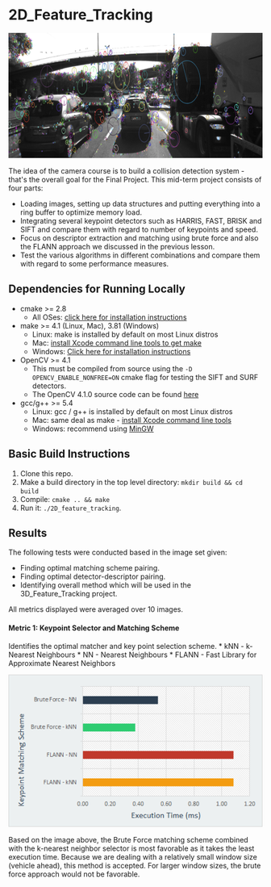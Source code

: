 # 2D_Feature_Tracking
<img src="images/keypoints.png" width="820" height="248" />

The idea of the camera course is to build a collision detection system - that's the overall goal for the Final Project. This mid-term project consists of four parts:

* Loading images, setting up data structures and putting everything into a ring buffer to optimize memory load. 
* Integrating several keypoint detectors such as HARRIS, FAST, BRISK and SIFT and compare them with regard to number of keypoints and speed. 
* Focus on descriptor extraction and matching using brute force and also the FLANN approach we discussed in the previous lesson. 
* Test the various algorithms in different combinations and compare them with regard to some performance measures. 

## Dependencies for Running Locally
* cmake >= 2.8
  * All OSes: [click here for installation instructions](https://cmake.org/install/)
* make >= 4.1 (Linux, Mac), 3.81 (Windows)
  * Linux: make is installed by default on most Linux distros
  * Mac: [install Xcode command line tools to get make](https://developer.apple.com/xcode/features/)
  * Windows: [Click here for installation instructions](http://gnuwin32.sourceforge.net/packages/make.htm)
* OpenCV >= 4.1
  * This must be compiled from source using the `-D OPENCV_ENABLE_NONFREE=ON` cmake flag for testing the SIFT and SURF detectors.
  * The OpenCV 4.1.0 source code can be found [here](https://github.com/opencv/opencv/tree/4.1.0)
* gcc/g++ >= 5.4
  * Linux: gcc / g++ is installed by default on most Linux distros
  * Mac: same deal as make - [install Xcode command line tools](https://developer.apple.com/xcode/features/)
  * Windows: recommend using [MinGW](http://www.mingw.org/)

## Basic Build Instructions

1. Clone this repo.
2. Make a build directory in the top level directory: `mkdir build && cd build`
3. Compile: `cmake .. && make`
4. Run it: `./2D_feature_tracking`.

## Results
The following tests were conducted based in the image set given:
* Finding optimal matching scheme pairing.
* Finding optimal detector-descriptor pairing.
* Identifying overall method which will be used in the 3D_Feature_Tracking project.

All metrics displayed were averaged over 10 images.

#### Metric 1: Keypoint Selector and Matching Scheme
Identifies the optimal matcher and key point selection scheme. 
	* kNN - k-Nearest Neighbours
	* NN - Nearest Neighbours
	* FLANN - Fast Library for Approximate Nearest Neighbors 
<p align="center">
<img src="./results/222.png" alt="descriptor-matcher" style="zoom: 200%;"/>
</p>

Based on the image above, the Brute Force matching scheme combined with the k-nearest neighbor selector is most favorable as it takes the least execution time. Because we are dealing with a relatively small window size (vehicle ahead), this method is accepted. For larger window sizes, the brute force approach would not be favorable. 